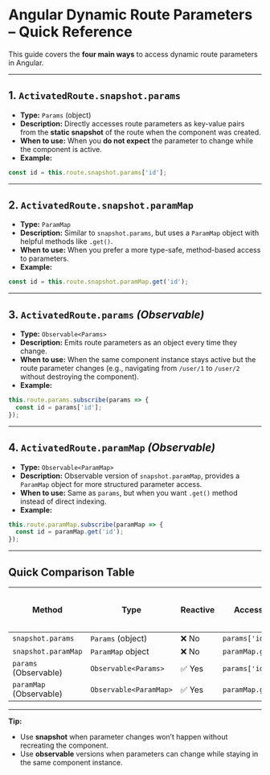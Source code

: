 
# Angular Dynamic Route Parameters – Quick Reference

This guide covers the **four main ways** to access dynamic route parameters in Angular.

---

## 1. `ActivatedRoute.snapshot.params`
- **Type:** `Params` (object)
- **Description:** Directly accesses route parameters as key-value pairs from the **static snapshot** of the route when the component was created.
- **When to use:** When you **do not expect** the parameter to change while the component is active.
- **Example:**
```ts
const id = this.route.snapshot.params['id'];
```

---

## 2. `ActivatedRoute.snapshot.paramMap`
- **Type:** `ParamMap`
- **Description:** Similar to `snapshot.params`, but uses a `ParamMap` object with helpful methods like `.get()`.
- **When to use:** When you prefer a more type-safe, method-based access to parameters.
- **Example:**
```ts
const id = this.route.snapshot.paramMap.get('id');
```

---

## 3. `ActivatedRoute.params` *(Observable)*
- **Type:** `Observable<Params>`
- **Description:** Emits route parameters as an object every time they change.
- **When to use:** When the same component instance stays active but the route parameter changes (e.g., navigating from `/user/1` to `/user/2` without destroying the component).
- **Example:**
```ts
this.route.params.subscribe(params => {
  const id = params['id'];
});
```

---

## 4. `ActivatedRoute.paramMap` *(Observable)*
- **Type:** `Observable<ParamMap>`
- **Description:** Observable version of `snapshot.paramMap`, provides a `ParamMap` object for more structured parameter access.
- **When to use:** Same as `params`, but when you want `.get()` method instead of direct indexing.
- **Example:**
```ts
this.route.paramMap.subscribe(paramMap => {
  const id = paramMap.get('id');
});
```

---

## Quick Comparison Table

| Method                               | Type               | Reactive | Access Style       | Parameter Changes Trigger Update? |
|--------------------------------------|--------------------|----------|--------------------|------------------------------------|
| `snapshot.params`                    | `Params` (object)  | ❌ No    | `params['id']`     | ❌ No                              |
| `snapshot.paramMap`                  | `ParamMap` object  | ❌ No    | `paramMap.get('id')`| ❌ No                              |
| `params` (Observable)                | `Observable<Params>`| ✅ Yes   | `params['id']`     | ✅ Yes                             |
| `paramMap` (Observable)              | `Observable<ParamMap>`| ✅ Yes | `paramMap.get('id')`| ✅ Yes                             |

---

**Tip:**  
- Use **snapshot** when parameter changes won’t happen without recreating the component.  
- Use **observable** versions when parameters can change while staying in the same component instance.

